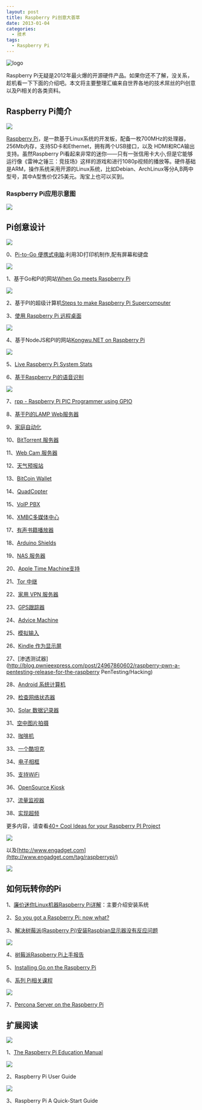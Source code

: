 ```yaml
--- 
layout: post
title: Raspberry Pi创意大荟萃
date: 2013-01-04
categories:
  - 技术
tags:
  - Raspberry Pi
---
```


![logo](/img/article/raspberrypi/raspberry-pi-logo.png)

Raspberry Pi无疑是2012年最火爆的开源硬件产品。如果你还不了解，没关系，趁机看一下下面的介绍吧。本文将主要整理汇编来自世界各地的技术屌丝的Pi创意以及Pi相关的各类资料。


## Raspberry Pi简介

![](/img/article/raspberrypi/raspberrypi.jpg)

[Raspberry Pi](http://www.raspberrypi.org/)，是一款基于Linux系统的开发板，配备一枚700MHz的处理器，256Mb内存，支持SD卡和Ethernet，拥有两个USB接口，以及 HDMI和RCA输出支持。虽然Raspberry Pi看起来非常的迷你——只有一张信用卡大小,但是它能够运行像《雷神之锤三：竞技场》这样的游戏和进行1080p视频的播放等。硬件基础是ARM，操作系统采用开源的Linux系统，比如Debian、ArchLinux等分A,B两中型号，其中A型售价仅25美元。淘宝上也可以买到。


### Raspberry Pi应用示意图

![](/img/article/raspberrypi/pi-demo.jpg)


## Pi创意设计

![](/img/article/raspberrypi/raspberry-pi-pc.jpg)

0、[Pi-to-Go 便携式电脑](http://cn.engadget.com/tag/Pi-to-Go/):利用3D打印机制作,配有屏幕和键盘

![](/img/article/raspberrypi/shishiwendu.png)

1、基于Go和Pi的网站[When Go meets Raspberry Pi](http://go.myalert.info/)

![](/img/article/raspberrypi/superpi.jpg)

2、基于PI的超级计算机[Steps to make Raspberry Pi Supercomputer](http://www.southampton.ac.uk/~sjc/raspberrypi/pi_supercomputer_southampton.htm)

3、[使用 Raspberry Pi 远程桌面](http://www.oschina.net/translate/how-to-remote-desktop-raspberry-pi)

![](/img/article/raspberrypi/pipic.jpg)

4、基于NodeJS和PI的网站[Kongwu.NET on Raspberry Pi](http://kongwu.net/)

![](/img/article/raspberrypi/pibow-running.jpg)

5、[Live Raspberry Pi System Stats](http://pi.gadgetoid.co.uk)

6、[基于Raspberry Pi的语音识别](http://www.designspark.com/blog/chi-raspberry-pi-voice-recognition)

![](/img/article/raspberrypi/rpp-interface-small2.jpg)

7、[rpp - Raspberry Pi PIC Programmer using GPIO](http://holdenc.altervista.org/rpp)

8、[基于Pi的LAMP Web服务器](http://www.penguintutor.com/linux/raspberrypi-webserver)

9、[家庭自动化](http://www.instructables.com/id/Raspberry-Pi-GPIO-home-automation)

10、[BitTorrent 服务器 ](http://blog.snapdragon.cc/raspberry-pi-as-bittorrent-server)

11、[Web Cam 服务器](http://www.raspberrypi.org/archives/tag/webcam)

12、[天气预报站](http://blog.retep.org/2012/07/30/installing-a-usb-weather-station-on-a-raspberry-pi-part-1)

13、[BitCoin Wallet](https://bitcointalk.org/index.php?topic=93724.0)

14、[QuadCopter](http://hackaday.com/2012/12/01/raspberry-pi-quadcopter)

15、[VoIP PBX](http://www.raspberry-asterisk.org)

16、[XMBC多媒体中心](http://hackaday.com/2012/11/19/raspberry-pi-reaches-critical-mass-as-xbmc-hardware)

17、[有声书籍播放器](http://hackaday.com/2012/11/01/one-button-audiobook-player-made-from-a-raspberry-pi)

18、[Arduino Shields](http://www.cooking-hacks.com/index.php/documentation/tutorials/raspberry-pi-to-arduino-shields-connection-bridge)

19、[NAS 服务器](http://elinux.org/R-Pi_NAS)

20、[Apple Time Machine支持](http://www.andadapt.com/2012/09/06/raspberry-pi-raspbian-hfs-afp-and-time-machine)

21、[Tor 中继](http://lifehacker.com/5953155/use-a-raspberry-pi-as-a-tor-relay-and-help-others-browser-anonymously)

22、[家用 VPN 服务器](http://wellsb.com/post/29412820494/raspberry-pi-vpn-server)

23、[GPS跟踪器](http://www.milos.ivanovic.co.nz/blog/252)

24、[Advice Machine](http://hackaday.com/2012/09/26/machine-offers-cheap-advice-charges-more-for-something-profound)

25、[模拟输入](http://hackaday.com/2012/09/14/a-truly-professional-raspi-analog-input)

26、[Kindle 作为显示屏](http://www.ponnuki.net/2012/09/kindleberry-pi)

27、[渗透测试器](http://blog.pwnieexpress.com/post/24967860602/raspberry-pwn-a-pentesting-release-for-the-raspberry PenTesting/Hacking)

28、[Android 系统计算机](http://www.raspberrypi.org/archives/1700)

29、[检查网络状态器](https://wiki.bitlair.nl/Pages/Projects/Netlight)

30、[Solar 数据记录器](http://www.briandorey.com/post/Raspberry-Pi-Solar-Data-Logger.aspx)

31、[空中图片拍摄](http://www.daveakerman.com/?p=592)

32、[咖啡机](http://moccapi.blogspot.co.uk/2012/03/idea.html)

33、[一个酷坦克](http://blog.ianrenton.com/raspberry-tank-build-diary)

34、[电子相框](http://www.cjb.im/2012/06/raspberry-pi-wireless-display-using.html)

35、[支持WiFi](http://pingbin.com/2012/12/setup-wifi-raspberry-pi)

36、[OpenSource Kiosk](http://pikiosk.tumblr.com)

37、[流量监视器](http://www.thepowerbase.com/2012/12/integreen-brings-open-source-traffic-monitoring-to-italy)

38、[实现超频](http://www.jeremymorgan.com/tutorials/raspberry-pi/how-to-overclock-raspberry-pi)

更多内容，请查看[40+ Cool Ideas for your Raspberry PI Project](http://pingbin.com/2012/12/30-cool-ideas-raspberry-pi-project/)

![](/img/article/raspberrypi/projects.png)

以及[http://www.engadget.com](http://www.engadget.com/tag/raspberrypi/)

![](/img/article/raspberrypi/engadget-pi.png)


## 如何玩转你的Pi

1、[廉价迷你Linux机器Raspberry Pi详解](http://digi.tech.qq.com/a/20120908/000285.htm)：主要介绍安装系统

2、[So you got a Raspberry Pi: now what?]()

3、[解决树莓派(Raspberry Pi)安装Raspbian显示器没有反应问题](http://wangye.org/blog/archives/762/)

![](/img/article/raspberrypi/raspberrypi-desktop.jpg)

4、[树莓派Raspberry Pi上手报告](http://www.leiphone.com/raspberry-pi-hands-on.html)

5、[Installing Go on the Raspberry Pi](http://dave.cheney.net/2012/09/25/installing-go-on-the-raspberry-pi)

6、[系列 Pi相关课程](http://learn.adafruit.com)

![](/img/article/raspberrypi/adafruit.png)

7、[Percona Server on the Raspberry Pi](http://www.mysqlperformanceblog.com/2013/02/25/percona-server-on-the-raspberry-pi-your-own-database-server-for-under-80/)


## 扩展阅读

![](/img/article/raspberrypi/the-taspberry-pi-education-manual.png)

1、[The Raspberry Pi Education Manual](http://www.raspberrypi.org/archives/2965)

![](/img/article/raspberrypi/raspberry-pi-user-guide.png)

2、Raspberry Pi User Guide

![](/img/article/raspberrypi/raspberry-pi-a-quick-start-guide.png)

3、Raspberry Pi A Quick-Start Guide



